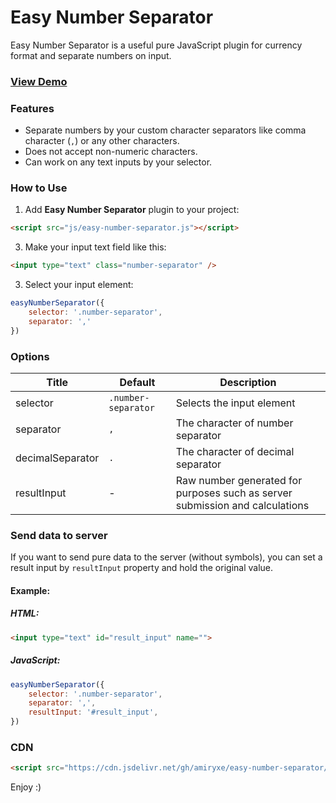 # Easy Number Separator

Easy Number Separator is a useful pure JavaScript plugin for currency format and separate numbers on input.

### <a href="https://amiryxe.github.io/easy-number-separator/" target="_blank">View Demo</a>

### Features

- Separate numbers by your custom character separators like comma character (`,`) or any other characters.
- Does not accept non-numeric characters.
- Can work on any text inputs by your selector.

### How to Use

1. Add **Easy Number Separator** plugin to your project:

```html
<script src="js/easy-number-separator.js"></script>
```

3. Make your input text field like this:    
```html
<input type="text" class="number-separator" />
```

3. Select your input element:
```javascript
easyNumberSeparator({
    selector: '.number-separator',
    separator: ','
})
```

### Options
|Title|Default|Description|
|-----|-------|-----------|
|selector|`.number-separator`|Selects the input element|
|separator|`,`|The character of number separator|
|decimalSeparator|`.`|The character of decimal separator|
|resultInput|-|Raw number generated for purposes such as server submission and calculations| 

### Send data to server
If you want to send pure data to the server (without symbols), you can set a result input by `resultInput` property and hold the original value.

#### Example:

##### HTML:
```html
<input type="text" id="result_input" name="">
```
##### JavaScript:
```javascript
easyNumberSeparator({
    selector: '.number-separator',
    separator: ',',
    resultInput: '#result_input',
})
```


### CDN
```html
<script src="https://cdn.jsdelivr.net/gh/amiryxe/easy-number-separator/easy-number-separator.js"></script>
```

Enjoy :)
